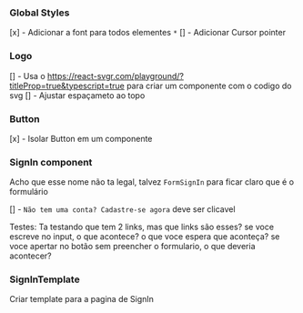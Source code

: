 ### Global Styles
  [x] - Adicionar a font para todos elementes `*`
  [] - Adicionar Cursor pointer

### Logo
  [] - Usa o https://react-svgr.com/playground/?titleProp=true&typescript=true
  para criar um componente com o codigo do svg
  [] - Ajustar espaçameto ao topo

### Button
  [x] - Isolar Button em um componente

### SignIn component
  Acho que esse nome não ta legal, talvez `FormSignIn` para ficar claro que é
  o formulário

  [] - `Não tem uma conta? Cadastre-se agora` deve ser clicavel

  Testes:
    Ta testando que tem 2 links, mas que links são esses?
    se voce escreve no input, o que acontece? o que voce espera que aconteça?
    se voce apertar no botão sem preencher o formulario, o que deveria acontecer?


### SignInTemplate
  Criar template para a pagina de SignIn
